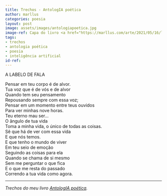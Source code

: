 ```yaml
---
title: Trechos - AntologIA poética
author: marllus
categories: poesia
layout: post
image: assets/images/antologiapoetica.jpg
image-ref: Capa do livro <a href="https://marllus.com/arte/2021/05/16/livro-antologia-poetica.html">AntologIA poética</a>
tags:
- trechos
- antologia poética
- poesia
- inteligência artificial
id-ref:
---
```


A LABELO DE FALA<br>
 
Pensar em teu corpo é de alvor.<br>
Tua voz que é de vós e de alvor<br>
Quando tem seu pensamento<br>
Repousando sempre com essa voz;<br>
Pensar em um momento entre teus ouvidos<br>
Para ver minhas nove horas.<br>
Teu eterno mau ser...<br>
O ângulo de tua vida<br>
Toma a minha vida, o único de todas as coisas.<br>
Sê que há de ver com essa vida<br>
E que nós temos.<br>
E que tenho o mundo de viver<br>
Em teu seio de emoção<br>
Seguindo as coisas para ela<br>
Quando se chama de si mesmo<br>
Sem me perguntar o que fica<br>
E o que me resta do passado<br>
Correndo a tua vida como agora.<br>

----
*Trechos do meu livro [AntologIA poética](https://marllus.com/arte/2021/05/16/livro-antologia-poetica.html).*
